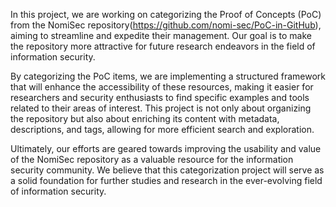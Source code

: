 In this project, we are working on categorizing the Proof of Concepts (PoC) from the NomiSec repository(https://github.com/nomi-sec/PoC-in-GitHub), aiming to streamline and expedite their management. Our goal is to make the repository more attractive for future research endeavors in the field of information security.

By categorizing the PoC items, we are implementing a structured framework that will enhance the accessibility of these resources, making it easier for researchers and security enthusiasts to find specific examples and tools related to their areas of interest. This project is not only about organizing the repository but also about enriching its content with metadata, descriptions, and tags, allowing for more efficient search and exploration.

Ultimately, our efforts are geared towards improving the usability and value of the NomiSec repository as a valuable resource for the information security community. We believe that this categorization project will serve as a solid foundation for further studies and research in the ever-evolving field of information security.
